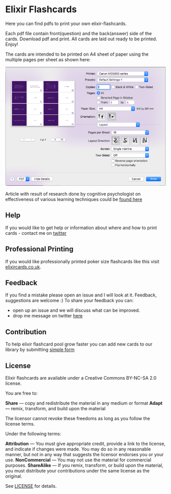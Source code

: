 # Elixir Flashcards

Here you can find pdfs to print your own elixir-flashcards.


Each pdf file contain front(question) and the back(answer) side of the cards.
Download pdf and print. All cards are laid out ready to be printed. Enjoy!

The cards are intended to be printed on A4 sheet of paper using the multiple
pages per sheet as shown here:

![](printer-settings.png)

Article with result of research done by cognitive psychologist on effectiveness
of various learning techniques could be [found here](http://bigthink.com/neurobonkers/assessing-the-evidence-for-the-one-thing-you-never-get-taught-in-school-how-to-learn)

## Help

If you would like to get help or information about where and how to print cards -
contact me on [twitter](https://twitter.com/Tetiana12345678)

## Professional Printing

If you would like professionally printed poker size flashcards like this visit [elixircards.co.uk](http://www.elixircards.co.uk).

## Feedback

If you find a mistake please open an issue and I will look at it.
Feedback, suggestions are welcome :)
To share your feedback you can:
* open up an issue and we will discuss what can be improved.
* drop me message on twitter [here](https://twitter.com/Tetiana12345678)

## Contribution

To help elixir flashcard pool grow faster you can add new cards to our library
by submitting [simple form](https://goo.gl/nwTfQo)

## License

Elixir flashcards are available under a Creative Commons BY-NC-SA 2.0 license.

You are free to:

**Share** — copy and redistribute the material in any medium or format
**Adapt** — remix, transform, and build upon the material

The licensor cannot revoke these freedoms as long as you follow the license terms.

Under the following terms:

**Attribution** — You must give appropriate credit, provide a link to the license,
and indicate if changes were made. You may do so in any reasonable manner, but
not in any way that suggests the licensor endorses you or your use.
**NonCommercial** — You may not use the material for commercial purposes.
**ShareAlike** — If you remix, transform, or build upon the material, you must
distribute your contributions under the same license as the original.

See [LICENSE](LICENSE.md) for details.
